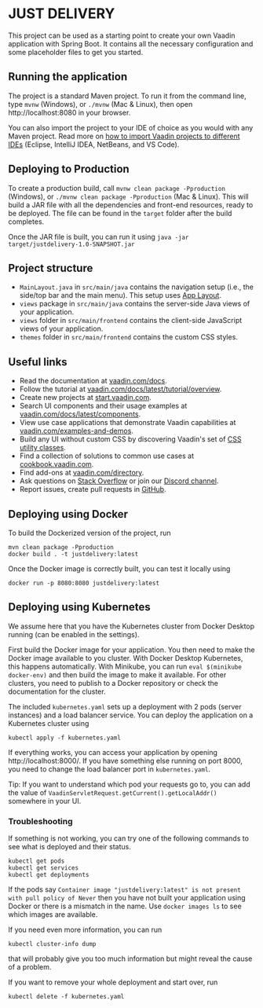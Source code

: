 # JUST DELIVERY

This project can be used as a starting point to create your own Vaadin application with Spring Boot.
It contains all the necessary configuration and some placeholder files to get you started.

## Running the application

The project is a standard Maven project. To run it from the command line,
type `mvnw` (Windows), or `./mvnw` (Mac & Linux), then open
http://localhost:8080 in your browser.

You can also import the project to your IDE of choice as you would with any
Maven project. Read more on [how to import Vaadin projects to different IDEs](https://vaadin.com/docs/latest/guide/step-by-step/importing) (Eclipse, IntelliJ IDEA, NetBeans, and VS Code).

## Deploying to Production

To create a production build, call `mvnw clean package -Pproduction` (Windows),
or `./mvnw clean package -Pproduction` (Mac & Linux).
This will build a JAR file with all the dependencies and front-end resources,
ready to be deployed. The file can be found in the `target` folder after the build completes.

Once the JAR file is built, you can run it using
`java -jar target/justdelivery-1.0-SNAPSHOT.jar`

## Project structure

- `MainLayout.java` in `src/main/java` contains the navigation setup (i.e., the
  side/top bar and the main menu). This setup uses
  [App Layout](https://vaadin.com/docs/components/app-layout).
- `views` package in `src/main/java` contains the server-side Java views of your application.
- `views` folder in `src/main/frontend` contains the client-side JavaScript views of your application.
- `themes` folder in `src/main/frontend` contains the custom CSS styles.

## Useful links

- Read the documentation at [vaadin.com/docs](https://vaadin.com/docs).
- Follow the tutorial at [vaadin.com/docs/latest/tutorial/overview](https://vaadin.com/docs/latest/tutorial/overview).
- Create new projects at [start.vaadin.com](https://start.vaadin.com/).
- Search UI components and their usage examples at [vaadin.com/docs/latest/components](https://vaadin.com/docs/latest/components).
- View use case applications that demonstrate Vaadin capabilities at [vaadin.com/examples-and-demos](https://vaadin.com/examples-and-demos).
- Build any UI without custom CSS by discovering Vaadin's set of [CSS utility classes](https://vaadin.com/docs/styling/lumo/utility-classes). 
- Find a collection of solutions to common use cases at [cookbook.vaadin.com](https://cookbook.vaadin.com/).
- Find add-ons at [vaadin.com/directory](https://vaadin.com/directory).
- Ask questions on [Stack Overflow](https://stackoverflow.com/questions/tagged/vaadin) or join our [Discord channel](https://discord.gg/MYFq5RTbBn).
- Report issues, create pull requests in [GitHub](https://github.com/vaadin).


## Deploying using Docker

To build the Dockerized version of the project, run

```
mvn clean package -Pproduction
docker build . -t justdelivery:latest
```

Once the Docker image is correctly built, you can test it locally using

```
docker run -p 8080:8080 justdelivery:latest
```


## Deploying using Kubernetes

We assume here that you have the Kubernetes cluster from Docker Desktop running (can be enabled in the settings).

First build the Docker image for your application. You then need to make the Docker image available to you cluster. With Docker Desktop Kubernetes, this happens automatically. With Minikube, you can run `eval $(minikube docker-env)` and then build the image to make it available. For other clusters, you need to publish to a Docker repository or check the documentation for the cluster.

The included `kubernetes.yaml` sets up a deployment with 2 pods (server instances) and a load balancer service. You can deploy the application on a Kubernetes cluster using

```
kubectl apply -f kubernetes.yaml
```

If everything works, you can access your application by opening http://localhost:8000/.
If you have something else running on port 8000, you need to change the load balancer port in `kubernetes.yaml`.

Tip: If you want to understand which pod your requests go to, you can add the value of `VaadinServletRequest.getCurrent().getLocalAddr()` somewhere in your UI.

### Troubleshooting

If something is not working, you can try one of the following commands to see what is deployed and their status.

```
kubectl get pods
kubectl get services
kubectl get deployments
```

If the pods say `Container image "justdelivery:latest" is not present with pull policy of Never` then you have not built your application using Docker or there is a mismatch in the name. Use `docker images ls` to see which images are available.

If you need even more information, you can run

```
kubectl cluster-info dump
```

that will probably give you too much information but might reveal the cause of a problem.

If you want to remove your whole deployment and start over, run

```
kubectl delete -f kubernetes.yaml
```
